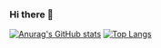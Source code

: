 ### Hi there 👋

<!--
**mareshbard/mareshbard** is a ✨ _special_ ✨ repository because its `README.md` (this file) appears on your GitHub profile.

Here are some ideas to get you started:

### - 🔭 I’m currently working on ... POO Project
- 🌱 I’m currently learning ... Java, Javascript 
- 👯 I’m looking to collaborate on ...
- 🤔 I’m looking for help with ...
- 💬 Ask me about ...
- 📫 How to reach me: ...
- 😄 Pronouns: ... she/her
- ⚡ Fun fact: ...
<!--
-->
[![Anurag's GitHub stats](https://github-readme-stats.vercel.app/api?username=mareshbard)](https://github.com/anuraghazra/github-readme-stats)
[![Top Langs](https://github-readme-stats.vercel.app/api/top-langs/?username=mareshbard)](https://github.com/mareshbard/github-readme-stats)
